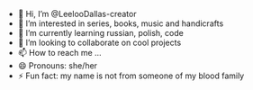 - 👋 Hi, I’m @LeelooDallas-creator
- 👀 I’m interested in series, books, music and handicrafts
- 🌱 I’m currently learning russian, polish, code
- 💞️ I’m looking to collaborate on cool projects
- 📫 How to reach me ...
- 😄 Pronouns: she/her
- ⚡ Fun fact: my name is not from someone of my blood family

<!---
LeelooDallas-creator/LeelooDallas-creator is a ✨ special ✨ repository because its `README.md` (this file) appears on your GitHub profile.
You can click the Preview link to take a look at your changes.
--->
